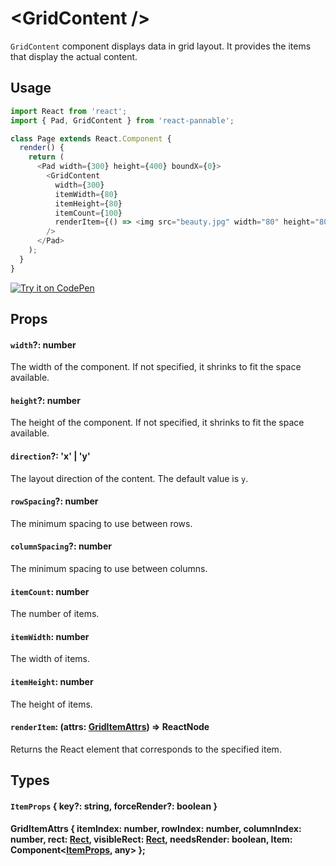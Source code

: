 # \<GridContent />

`GridContent` component displays data in grid layout. It provides the items that display the actual content.

## Usage

```js
import React from 'react';
import { Pad, GridContent } from 'react-pannable';

class Page extends React.Component {
  render() {
    return (
      <Pad width={300} height={400} boundX={0}>
        <GridContent
          width={300}
          itemWidth={80}
          itemHeight={80}
          itemCount={100}
          renderItem={() => <img src="beauty.jpg" width="80" height="80" />}
        />
      </Pad>
    );
  }
}
```

[![Try it on CodePen](https://img.shields.io/badge/CodePen-Run-blue.svg?logo=CodePen)](https://codepen.io/cztflove/pen/EJJjYe)

## Props

#### `width`?: number

The width of the component. If not specified, it shrinks to fit the space available.

#### `height`?: number

The height of the component. If not specified, it shrinks to fit the space available.

#### `direction`?: 'x' | 'y'

The layout direction of the content. The default value is `y`.

#### `rowSpacing`?: number

The minimum spacing to use between rows.

#### `columnSpacing`?: number

The minimum spacing to use between columns.

#### `itemCount`: number

The number of items.

#### `itemWidth`: number

The width of items.

#### `itemHeight`: number

The height of items.

#### `renderItem`: (attrs: [GridItemAttrs](#girditemattrs--itemindex-number-rowindex-number-columnindex-number-rect-rect-visiblerect-rect-needsrender-boolean-item-componentitemprops-any-)) => ReactNode

Returns the React element that corresponds to the specified item.

## Types

#### `ItemProps` { key?: string, forceRender?: boolean }

#### GridItemAttrs { itemIndex: number, rowIndex: number, columnIndex: number, rect: [Rect](types.md#rect--x-number-y-number-width-number-height-number-), visibleRect: [Rect](types.md#rect--x-number-y-number-width-number-height-number-), needsRender: boolean, Item: Component<[ItemProps](#itemprops--key-string-forcerender-boolean-style-cssproperties-), any> };
